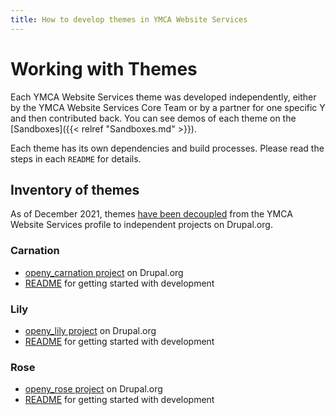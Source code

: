 ```yaml
---
title: How to develop themes in YMCA Website Services
---
```


# Working with Themes

Each YMCA Website Services theme was developed independently, either by the YMCA Website Services Core Team or by a partner for one specific Y and then contributed back. You can see demos of each theme on the [Sandboxes]({{< relref "Sandboxes.md" >}}).

Each theme has its own dependencies and build processes. Please read the steps in each `README` for details.

## Inventory of themes

As of December 2021, themes [have been decoupled](https://github.com/YCloudYUSA/yusaopeny/pull/2595) from the YMCA Website Services profile to independent projects on Drupal.org.

### Carnation

- [openy_carnation project](https://www.drupal.org/project/openy_carnation) on Drupal.org
- [README](https://git.drupalcode.org/project/openy_carnation) for getting started with development

### Lily

- [openy_lily project](https://www.drupal.org/project/openy_lily) on Drupal.org
- [README](https://git.drupalcode.org/project/openy_lily) for getting started with development

### Rose

- [openy_rose project](https://www.drupal.org/project/openy_rose) on Drupal.org
- [README](https://git.drupalcode.org/project/openy_rose) for getting started with development
